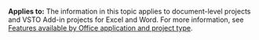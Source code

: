   **Applies to:** The information in this topic applies to document\-level projects and VSTO Add\-in projects for Excel and Word. For more information, see [Features available by Office application and project type](../../vsto/features-available-by-office-application-and-project-type.md).

  